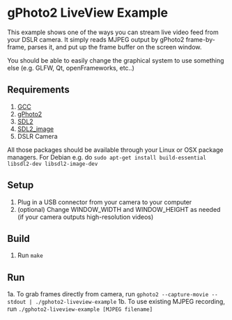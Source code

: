 gPhoto2 LiveView Example
========================
This example shows one of the ways you can stream live video feed from your DSLR camera. It simply reads MJPEG output by gPhoto2 frame-by-frame, parses it, and put up the frame buffer on the screen window.

You should be able to easily change the graphical system to use something else (e.g. GLFW, Qt, openFrameworks, etc..)

Requirements
------------
1. [GCC](https://gcc.gnu.org)
3. [gPhoto2](http://www.gphoto.org/proj/gphoto2)
3. [SDL2](https://libsdl.org)
4. [SDL2_image](https://libsdl.org/projects/SDL_image)
5. DSLR Camera

All those packages should be available through your Linux or OSX package managers. For Debian e.g. do ```sudo apt-get install build-essential libsdl2-dev libsdl2-image-dev```

Setup
-----
1. Plug in a USB connector from your camera to your computer
2. (optional) Change WINDOW_WIDTH and WINDOW_HEIGHT as needed (if your camera outputs high-resolution videos)

Build
-----
1. Run `make`

Run
---
1a. To grab frames directly from camera, run `gphoto2 --capture-movie --stdout | ./gphoto2-liveview-example`
1b. To use existing MJPEG recording, run `./gphoto2-liveview-example [MJPEG filename]`

